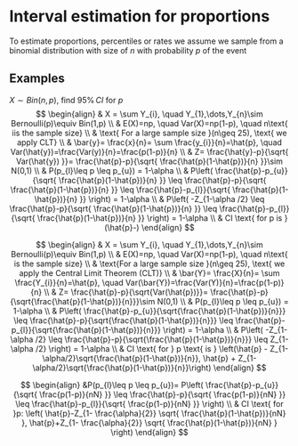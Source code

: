 # Interval estimation for proportions
To estimate proportions, percentiles or rates we assume we sample from a binomial distribution with size of $n$ with probability $p$ of the event



## Examples
$X\sim Bin(n,p)$, find $95\% \,CI$ for $p$
$$
\begin{align}
 & X = \sum Y_{i}, \quad Y_{1},\dots,Y_{n}\sim Bernoulli(p)\equiv Bin(1,p) \\
 & E(X)=np, \quad Var(X)=np(1-p), \quad n\text{ iis the sample size} \\
 & \text{ For a large sample size }(n\geq 25), \text{ we apply CLT} \\
 & \bar{y}= \frac{x}{n}= \sum \frac{y_{i}}{n}=\hat{p}, \quad Var(\hat{y})=\frac{Var(y)}{n}=\frac{p(1-p)}{n} \\
 & Z= \frac{\hat{y}-p}{\sqrt{ Var(\hat{y}) }}= \frac{\hat{p}-p}{\sqrt{ \frac{\hat{p}(1-\hat{p})}{n} }}\sim N(0,1) \\
 & P(p_{l}\leq p \leq p_{u}) = 1-\alpha \\
 & P\left( \frac{\hat{p}-p_{u}}{\sqrt{ \frac{\hat{p}(1-\hat{p})}{n} }}  \leq \frac{\hat{p}-p}{\sqrt{ \frac{\hat{p}(1-\hat{p})}{n} }} \leq \frac{\hat{p}-p_{l}}{\sqrt{ \frac{\hat{p}(1-\hat{p})}{n} }} \right) = 1-\alpha \\ 
& P\left( -Z_{1-\alpha /2}  \leq \frac{\hat{p}-p}{\sqrt{ \frac{\hat{p}(1-\hat{p})}{n} }} \leq \frac{\hat{p}-p_{l}}{\sqrt{ \frac{\hat{p}(1-\hat{p})}{n} }} \right) = 1-\alpha \\
 & CI \text{ for p is }(\hat{p}-) 
\end{align}
$$

$$
\begin{align} & X = \sum Y_{i}, \quad Y_{1},\dots,Y_{n}\sim Bernoulli(p)\equiv Bin(1,p) \\ & E(X)=np, \quad Var(X)=np(1-p), \quad n\text{ is the sample size} \\ & \text{For a large sample size }(n\geq 25), \text{ we apply the Central Limit Theorem (CLT)} \\ & \bar{Y}= \frac{X}{n}= \sum \frac{Y_{i}}{n}=\hat{p}, \quad Var(\bar{Y})=\frac{Var(Y)}{n}=\frac{p(1-p)}{n} \\ & Z= \frac{\hat{p}-p}{\sqrt{Var(\hat{p})}}= \frac{\hat{p}-p}{\sqrt{\frac{\hat{p}(1-\hat{p})}{n}}}\sim N(0,1) \\ & P(p_{l}\leq p \leq p_{u}) = 1-\alpha \\ & P\left( \frac{\hat{p}-p_{u}}{\sqrt{\frac{\hat{p}(1-\hat{p})}{n}}} \leq \frac{\hat{p}-p}{\sqrt{\frac{\hat{p}(1-\hat{p})}{n}}} \leq \frac{\hat{p}-p_{l}}{\sqrt{\frac{\hat{p}(1-\hat{p})}{n}}} \right) = 1-\alpha \\ & P\left( -Z_{1-\alpha /2} \leq \frac{\hat{p}-p}{\sqrt{\frac{\hat{p}(1-\hat{p})}{n}}} \leq Z_{1-\alpha /2} \right) = 1-\alpha \\ & CI \text{ for } p \text{ is } \left(\hat{p} - Z_{1-\alpha/2}\sqrt{\frac{\hat{p}(1-\hat{p})}{n}}, \hat{p} + Z_{1-\alpha/2}\sqrt{\frac{\hat{p}(1-\hat{p})}{n}}\right) \end{align}
$$

$$
\begin{align}
 &P(p_{l}\leq p \leq p_{u})= P\left( \frac{\hat{p}-p_{u}}{\sqrt{ \frac{p(1-p)}{nN} }} \leq \frac{\hat{p}-p}{\sqrt{ \frac{p(1-p)}{nN} }} \leq \frac{\hat{p}-p_{l}}{\sqrt{ \frac{p(1-p)}{nN} }} \right) \\
 & CI \text{ for }p: \left( \hat{p}-Z_{1- \frac{\alpha}{2}} \sqrt{  \frac{\hat{p}(1-\hat{p})}{nN} }, \hat{p}+Z_{1- \frac{\alpha}{2}} \sqrt{  \frac{\hat{p}(1-\hat{p})}{nN} } \right)
\end{align}
$$
